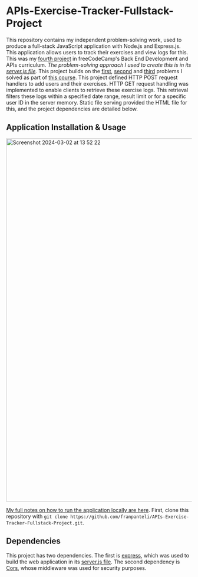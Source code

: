 # APIs-Exercise-Tracker-Fullstack-Project

This repository contains my independent problem-solving work, used to produce a full-stack JavaScript application with Node.js and Express.js. This application allows users to track their exercises and view logs for this. This was my [fourth project](https://www.freecodecamp.org/learn/back-end-development-and-apis/back-end-development-and-apis-projects/exercise-tracker) in freeCodeCamp's Back End Development and APIs curriculum. *The problem-solving approach I used to create this is in its [server.js file](https://github.com/franpanteli/APIs-Exercise-Tracker-Fullstack-Project/blob/main/server.js).* This project builds on the [first](https://github.com/franpanteli/APIs-Timestamp-Microservice-Project), [second](https://github.com/franpanteli/APIs-Request-Header-Parser-Microservice-Project) and [third](https://github.com/franpanteli/APIs-URL-Shortener-Microservice-Project) problems I solved as part of [this course](https://www.freecodecamp.org/learn/back-end-development-and-apis/#mongodb-and-mongoose). This project defined HTTP POST request handlers to add users and their exercises. HTTP GET request handling was implemented to enable clients to retrieve these exercise logs. This retrieval filters these logs within a specified date range, result limit or for a specific user ID in the server memory. Static file serving provided the HTML file for this, and the project dependencies are detailed below.

## Application Installation & Usage
<img width="984" alt="Screenshot 2024-03-02 at 13 52 22" src="https://github.com/franpanteli/APIs-Exercise-Tracker-Fullstack-Project/assets/131474705/31684d81-ed55-429d-89b0-c4f4394819d7">

[My full notes on how to run the application locally are here](https://github.com/franpanteli/APIs-URL-Shortener-Microservice-Project/blob/main/launching-the-app-locally.txt). First, clone this repository with `git clone https://github.com/franpanteli/APIs-Exercise-Tracker-Fullstack-Project.git`.

## Dependencies

This project has two dependencies. The first is [express](https://www.npmjs.com/package/express), which was used to build the web application in its [server.js file](https://github.com/franpanteli/APIs-Request-Header-Parser-Microservice-Project/blob/main/server.js). The second dependency is [Cors](https://www.npmjs.com/package/cors), whose middleware was used for security purposes.
